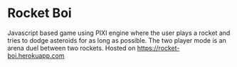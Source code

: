 # Rocket Boi
Javascript based game using PIXI engine where the user plays a rocket and tries to dodge asteroids for as long as possible. 
The two player mode is an arena duel between two rockets. Hosted on https://rocket-boi.herokuapp.com

